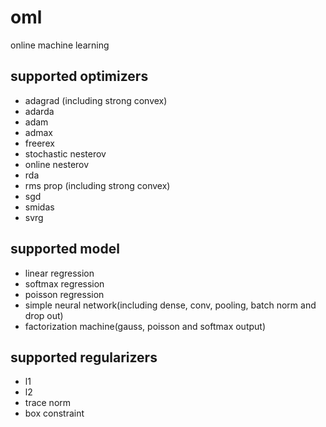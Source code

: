 # oml
online machine learning

## supported optimizers
- adagrad (including strong convex)
- adarda
- adam
- admax
- freerex
- stochastic nesterov
- online nesterov
- rda
- rms prop (including strong convex)
- sgd
- smidas
- svrg

## supported model
- linear regression
- softmax regression
- poisson regression
- simple neural network(including dense, conv, pooling, batch norm and drop out)
- factorization machine(gauss, poisson and softmax output)

## supported regularizers
- l1
- l2
- trace norm
- box constraint
